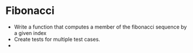 # Fibonacci

- Write a function that computes a member of the fibonacci sequence by a given
  index
- Create tests for multiple test cases.
- 